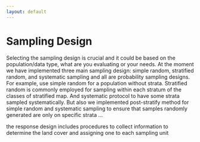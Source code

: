 ```yaml
---
layout: default
---
```


# Sampling Design

Selecting the sampling design is crucial and it could be based on the population/data type, what are you evaluating or your needs. At the moment we have implemented three main sampling design: simple random, stratified random, and systematic sampling and all are probability sampling designs. For example, use simple random for a population without strata. Stratified random is commonly employed for sampling within each stratum of the classes of stratified map. And systematic protocol to have some strata sampled systematically. But also we implemented post-stratify method for simple random and systematic sampling to ensure that samples randomly generated are only on specific strata ...

the response design includes procedures to collect information to determine the land cover and assigning one to each sampling unit